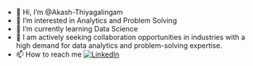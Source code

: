 - 👋 Hi, I’m @Akash-Thiyagalingam
- 👀 I’m interested in Analytics and Problem Solving
- 🌱 I’m currently learning Data Science
- 💞️ I am actively seeking collaboration opportunities in industries with a high demand for data analytics and problem-solving expertise.
- 📫 How to reach me [![LinkedIn](https://img.shields.io/badge/LinkedIn-Profile-blue?style=flat-square&logo=linkedin&labelColor=blue)](https://www.linkedin.com/in/akash-thiyagalingam)


<!---
Akash-Thiyagalingam/Akash-Thiyagalingam is a ✨ special ✨ repository because its `README.md` (this file) appears on your GitHub profile.
You can click the Preview link to take a look at your changes.
--->
